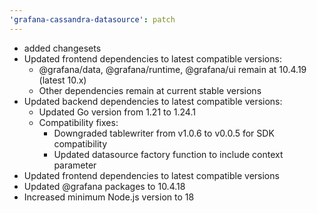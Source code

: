 ```yaml
---
'grafana-cassandra-datasource': patch
---
```


- added changesets
- Updated frontend dependencies to latest compatible versions:
  - @grafana/data, @grafana/runtime, @grafana/ui remain at 10.4.19 (latest 10.x)
  - Other dependencies remain at current stable versions
- Updated backend dependencies to latest compatible versions:
  - Updated Go version from 1.21 to 1.24.1
  - Compatibility fixes:
    - Downgraded tablewriter from v1.0.6 to v0.0.5 for SDK compatibility
    - Updated datasource factory function to include context parameter
- Updated frontend dependencies to latest compatible versions
- Updated @grafana packages to 10.4.18
- Increased minimum Node.js version to 18
